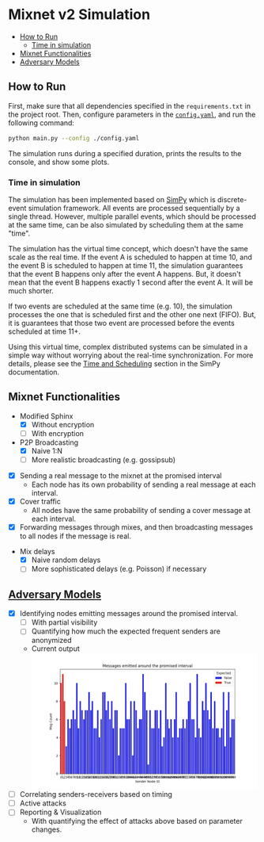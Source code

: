 # Mixnet v2 Simulation

* [How to Run](#how-to-run)
  + [Time in simulation](#time-in-simulation)
* [Mixnet Functionalities](#mixnet-functionalities)
* [Adversary Models](#adversary-models)

## How to Run

First, make sure that all dependencies specified in the `requirements.txt` in the project root.
Then, configure parameters in the [`config.yaml`](./config.yaml), and run the following command:
```bash
python main.py --config ./config.yaml
```
The simulation runs during a specified duration, prints the results to the console, and show some plots.

### Time in simulation

The simulation has been implemented based on [SimPy](https://simpy.readthedocs.io/en/latest/) which is discrete-event simulation framework.
All events are processed sequentially by a single thread.
However, multiple parallel events, which should be processed at the same time, can be also simulated by scheduling them at the same "time".

The simulation has the virtual time concept, which doesn't have the same scale as the real time.
If the event A is scheduled to happen at time 10, and the event B is scheduled to happen at time 11,
the simulation guarantees that the event B happens only after the event A happens.
But, it doesn't mean that the event B happens exactly 1 second after the event A. It will be much shorter.

If two events are scheduled at the same time (e.g. 10), the simulation processes the one that is scheduled first and the other one next (FIFO).
But, it is guarantees that those two event are processed before the events scheduled at time 11+.

Using this virtual time, complex distributed systems can be simulated in a simple way without worrying about the real-time synchronization.
For more details, please see the [Time and Scheduling](https://simpy.readthedocs.io/en/latest/topical_guides/time_and_scheduling.html#what-is-time) section in the SimPy documentation.

## Mixnet Functionalities
- Modified Sphinx
    - [x] Without encryption
    - [ ] With encryption
- P2P Broadcasting
  - [x] Naive 1:N
  - [ ] More realistic broadcasting (e.g. gossipsub)
- [x] Sending a real message to the mixnet at the promised interval
  - Each node has its own probability of sending a real message at each interval.
- [x] Cover traffic
  - All nodes have the same probability of sending a cover message at each interval.
- [x] Forwarding messages through mixes, and then broadcasting messages to all nodes if the message is real.
- Mix delays
  - [x] Naive random delays
  - [ ] More sophisticated delays (e.g. Poisson) if necessary

## [Adversary Models](https://www.notion.so/Mixnet-v2-Proof-of-Concept-102d0563e75345a3a6f1c11791fbd746?pvs=4#c5ffa49486ce47ed81d25028bc0d9d40)
- [x] Identifying nodes emitting messages around the promised interval.
  - [ ] With partial visibility
  - [ ] Quantifying how much the expected frequent senders are anonymized
  - Current output
    ![](./docs/msgs-around-interval.png)
- [ ] Correlating senders-receivers based on timing
- [ ] Active attacks
- [ ] Reporting & Visualization
  - With quantifying the effect of attacks above based on parameter changes.